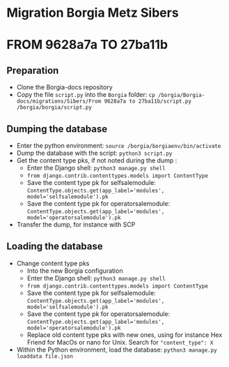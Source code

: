 # Migration Borgia Metz Sibers

# FROM 9628a7a TO 27ba11b

## Preparation

* Clone the Borgia-docs repository
* Copy the file `script.py` into the `Borgia` folder: `cp /borgia/Borgia-docs/migrations/Sibers/From 9628a7a to 27ba11b/script.py /borgia/borgia/script.py`

## Dumping the database

* Enter the python environment: `source /borgia/borgiaenv/bin/activate`
* Dump the database with the script: `python3 script.py`
* Get the content type pks, if not noted during the dump :
  * Enter the Django shell: `python3 manage.py shell`
  * `from django.contrib.contenttypes.models import ContentType`
  * Save the content type pk for selfsalemodule: `ContentType.objects.get(app_label='modules', model='selfsalemodule').pk`
  * Save the content type pk for operatorsalemodule: `ContentType.objects.get(app_label='modules', model='operatorsalemodule').pk`
* Transfer the dump, for instance with SCP

## Loading the database

* Change content type pks
  * Into the new Borgia configuration
  * Enter the Django shell: `python3 manage.py shell`
  * `from django.contrib.contenttypes.models import ContentType`
  * Save the content type pk for selfsalemodule: `ContentType.objects.get(app_label='modules', model='selfsalemodule').pk`
  * Save the content type pk for operatorsalemodule: `ContentType.objects.get(app_label='modules', model='operatorsalemodule').pk`
  * Replace old content type pks with new ones, using for instance Hex Friend for MacOs or nano for Unix. Search for `"content_type": X`
* Within the Python environment, load the database: `python3 manage.py loaddata file.json`
